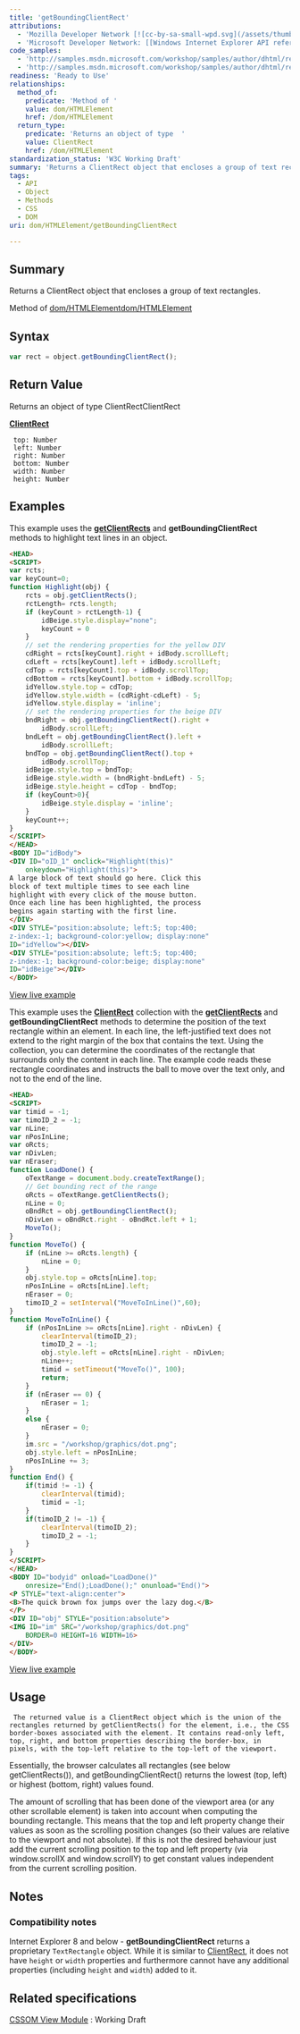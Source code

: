 ```yaml
---
title: 'getBoundingClientRect'
attributions:
  - 'Mozilla Developer Network [![cc-by-sa-small-wpd.svg](/assets/thumb/8/8c/cc-by-sa-small-wpd.svg/120px-cc-by-sa-small-wpd.svg.png)](http://creativecommons.org/licenses/by-sa/3.0/us/): [Article](https://developer.mozilla.org/en-US/docs/DOM/element.getBoundingClientRect)'
  - 'Microsoft Developer Network: [[Windows Internet Explorer API reference](http://msdn.microsoft.com/en-us/library/ie/hh828809%28v=vs.85%29.aspx) Article]'
code_samples:
  - 'http://samples.msdn.microsoft.com/workshop/samples/author/dhtml/refs/rectselection.htm'
  - 'http://samples.msdn.microsoft.com/workshop/samples/author/dhtml/refs/rectdemo.htm'
readiness: 'Ready to Use'
relationships:
  method_of:
    predicate: 'Method of '
    value: dom/HTMLElement
    href: /dom/HTMLElement
  return_type:
    predicate: 'Returns an object of type  '
    value: ClientRect
    href: /dom/HTMLElement
standardization_status: 'W3C Working Draft'
summary: 'Returns a ClientRect object that encloses a group of text rectangles. '
tags:
  - API
  - Object
  - Methods
  - CSS
  - DOM
uri: dom/HTMLElement/getBoundingClientRect

---
```

## Summary

Returns a ClientRect object that encloses a group of text rectangles.

Method of [dom/HTMLElement](/dom/HTMLElement)[dom/HTMLElement](/dom/HTMLElement)

## Syntax

``` js
var rect = object.getBoundingClientRect();
```

## Return Value

Returns an object of type ClientRectClientRect

**[ClientRect](/css/cssom/ClientRect)**

     top: Number
     left: Number
     right: Number
     bottom: Number
     width: Number
     height: Number

## Examples

This example uses the [**getClientRects**](/dom/HTMLElement/getClientRects) and **getBoundingClientRect** methods to highlight text lines in an object.

``` html
<HEAD>
<SCRIPT>
var rcts;
var keyCount=0;
function Highlight(obj) {
    rcts = obj.getClientRects();
    rctLength= rcts.length;
    if (keyCount > rctLength-1) {
        idBeige.style.display="none";
        keyCount = 0
    }
    // set the rendering properties for the yellow DIV
    cdRight = rcts[keyCount].right + idBody.scrollLeft;
    cdLeft = rcts[keyCount].left + idBody.scrollLeft;
    cdTop = rcts[keyCount].top + idBody.scrollTop;
    cdBottom = rcts[keyCount].bottom + idBody.scrollTop;
    idYellow.style.top = cdTop;
    idYellow.style.width = (cdRight-cdLeft) - 5;
    idYellow.style.display = 'inline';
    // set the rendering properties for the beige DIV
    bndRight = obj.getBoundingClientRect().right +
        idBody.scrollLeft;
    bndLeft = obj.getBoundingClientRect().left +
        idBody.scrollLeft;
    bndTop = obj.getBoundingClientRect().top +
        idBody.scrollTop;
    idBeige.style.top = bndTop;
    idBeige.style.width = (bndRight-bndLeft) - 5;
    idBeige.style.height = cdTop - bndTop;
    if (keyCount>0){
        idBeige.style.display = 'inline';
    }
    keyCount++;
}
</SCRIPT>
</HEAD>
<BODY ID="idBody">
<DIV ID="oID_1" onclick="Highlight(this)"
    onkeydown="Highlight(this)">
A large block of text should go here. Click this
block of text multiple times to see each line
highlight with every click of the mouse button.
Once each line has been highlighted, the process
begins again starting with the first line.
</DIV>
<DIV STYLE="position:absolute; left:5; top:400;
z-index:-1; background-color:yellow; display:none"
ID="idYellow"></DIV>
<DIV STYLE="position:absolute; left:5; top:400;
z-index:-1; background-color:beige; display:none"
ID="idBeige"></DIV>
</BODY>
```

[View live example](http://samples.msdn.microsoft.com/workshop/samples/author/dhtml/refs/rectselection.htm)

This example uses the [**ClientRect**](/css/cssom/ClientRect) collection with the [**getClientRects**](/dom/HTMLElement/getClientRects) and **getBoundingClientRect** methods to determine the position of the text rectangle within an element. In each line, the left-justified text does not extend to the right margin of the box that contains the text. Using the collection, you can determine the coordinates of the rectangle that surrounds only the content in each line. The example code reads these rectangle coordinates and instructs the ball to move over the text only, and not to the end of the line.

``` html
<HEAD>
<SCRIPT>
var timid = -1;
var timoID_2 = -1;
var nLine;
var nPosInLine;
var oRcts;
var nDivLen;
var nEraser;
function LoadDone() {
    oTextRange = document.body.createTextRange();
    // Get bounding rect of the range
    oRcts = oTextRange.getClientRects();
    nLine = 0;
    oBndRct = obj.getBoundingClientRect();
    nDivLen = oBndRct.right - oBndRct.left + 1;
    MoveTo();
}
function MoveTo() {
    if (nLine >= oRcts.length) {
        nLine = 0;
    }
    obj.style.top = oRcts[nLine].top;
    nPosInLine = oRcts[nLine].left;
    nEraser = 0;
    timoID_2 = setInterval("MoveToInLine()",60);
}
function MoveToInLine() {
    if (nPosInLine >= oRcts[nLine].right - nDivLen) {
        clearInterval(timoID_2);
        timoID_2 = -1;
        obj.style.left = oRcts[nLine].right - nDivLen;
        nLine++;
        timid = setTimeout("MoveTo()", 100);
        return;
    }
    if (nEraser == 0) {
        nEraser = 1;
    }
    else {
        nEraser = 0;
    }
    im.src = "/workshop/graphics/dot.png";
    obj.style.left = nPosInLine;
    nPosInLine += 3;
}
function End() {
    if(timid != -1) {
        clearInterval(timid);
        timid = -1;
    }
    if(timoID_2 != -1) {
        clearInterval(timoID_2);
        timoID_2 = -1;
    }
}
</SCRIPT>
</HEAD>
<BODY ID="bodyid" onload="LoadDone()"
    onresize="End();LoadDone();" onunload="End()">
<P STYLE="text-align:center">
<B>The quick brown fox jumps over the lazy dog.</B>
</P>
<DIV ID="obj" STYLE="position:absolute">
<IMG ID="im" SRC="/workshop/graphics/dot.png"
    BORDER=0 HEIGHT=16 WIDTH=16>
</DIV>
</BODY>
```

[View live example](http://samples.msdn.microsoft.com/workshop/samples/author/dhtml/refs/rectdemo.htm)

## Usage

     The returned value is a ClientRect object which is the union of the rectangles returned by getClientRects() for the element, i.e., the CSS border-boxes associated with the element. It contains read-only left, top, right, and bottom properties describing the border-box, in pixels, with the top-left relative to the top-left of the viewport.

Essentially, the browser calculates all rectangles (see below getClientRects()), and getBoundingClientRect() returns the lowest (top, left) or highest (bottom, right) values found.

The amount of scrolling that has been done of the viewport area (or any other scrollable element) is taken into account when computing the bounding rectangle. This means that the top and left property change their values as soon as the scrolling position changes (so their values are relative to the viewport and not absolute). If this is not the desired behaviour just add the current scrolling position to the top and left property (via window.scrollX and window.scrollY) to get constant values independent from the current scrolling position.

## Notes

### Compatibility notes

Internet Explorer 8 and below - **getBoundingClientRect** returns a proprietary `TextRectangle` object. While it is similar to [ClientRect](/css/cssom/ClientRect), it does not have `height` or `width` properties and furthermore cannot have any additional properties (including `height` and `width`) added to it.

## Related specifications

[CSSOM View Module](http://www.w3.org/TR/cssom-view/#the-getclientrects-and-getboundingclientrect-methods)
:   Working Draft
